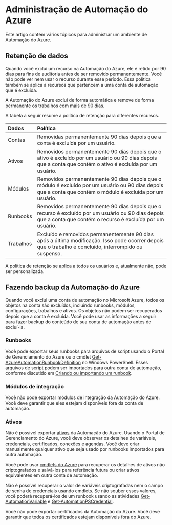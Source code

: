 <properties 
   pageTitle="Administração de Automação do Azure"
   description="Este artigo contém vários tópicos para administrar um ambiente de Automação do Azure. Atualmente, inclui a Retenção de Dados e Fazendo backup da Automação do Azure."
   services="automation"
   documentationCenter=""
   authors="bwren"
   manager="stevenka"
   editor="tysonn" />
<tags 
   ms.service="automation"
   ms.devlang="na"
   ms.topic="article"
   ms.tgt_pltfrm="na"
   ms.workload="infrastructure-services"
   ms.date="07/06/2015"
   ms.author="bwren" />

# Administração de Automação do Azure

Este artigo contém vários tópicos para administrar um ambiente de Automação do Azure.

## Retenção de dados

Quando você exclui um recurso na Automação do Azure, ele é retido por 90 dias para fins de auditoria antes de ser removido permanentemente. Você não pode ver nem usar o recurso durante esse período. Essa política também se aplica a recursos que pertencem a uma conta de automação que é excluída.

A Automação do Azure exclui de forma automática e remove de forma permanente os trabalhos com mais de 90 dias.

A tabela a seguir resume a política de retenção para diferentes recursos.

|Dados|Política|
|:---|:---|
|Contas|Removidas permanentemente 90 dias depois que a conta é excluída por um usuário.|
|Ativos|Removidos permanentemente 90 dias depois que o ativo é excluído por um usuário ou 90 dias depois que a conta que contém o ativo é excluída por um usuário.|
|Módulos|Removidos permanentemente 90 dias depois que o módulo é excluído por um usuário ou 90 dias depois que a conta que contém o módulo é excluída por um usuário.|
|Runbooks|Removidos permanentemente 90 dias depois que o recurso é excluído por um usuário ou 90 dias depois que a conta que contém o recurso é excluída por um usuário.|
|Trabalhos|Excluído e removidos permanentemente 90 dias após a última modificação. Isso pode ocorrer depois que o trabalho é concluído, interrompido ou suspenso.|

A política de retenção se aplica a todos os usuários e, atualmente não, pode ser personalizada.

## Fazendo backup da Automação do Azure

Quando você exclui uma conta de automação no Microsoft Azure, todos os objetos na conta são excluídos, incluindo runbooks, módulos, configurações, trabalhos e ativos. Os objetos não podem ser recuperados depois que a conta é excluída. Você pode usar as informações a seguir para fazer backup do conteúdo de sua conta de automação antes de excluí-la.

### Runbooks

Você pode exportar seus runbooks para arquivos de script usando o Portal de Gerenciamento do Azure ou o cmdlet [Get-AzureAutomationRunbookDefinition](https://msdn.microsoft.com/library/dn690269.aspx) no Windows PowerShell. Esses arquivos de script podem ser importados para outra conta de automação, conforme discutido em [Criando ou importando um runbook](https://msdn.microsoft.com/library/dn643637.aspx).


### Módulos de integração

Você não pode exportar módulos de integração da Automação do Azure. Você deve garantir que eles estejam disponíveis fora da conta de automação.

### Ativos

Não é possível exportar [ativos](https://msdn.microsoft.com/library/dn939988.aspx) da Automação do Azure. Usando o Portal de Gerenciamento do Azure, você deve observar os detalhes de variáveis, credenciais, certificados, conexões e agendas. Você deve criar manualmente qualquer ativo que seja usado por runbooks importados para outra automação.

Você pode usar [cmdlets do Azure](https://msdn.microsoft.com/library/dn690262.aspx) para recuperar os detalhes de ativos não criptografados e salvá-los para referência futura ou criar ativos equivalentes em outra conta de automação.

Não é possível recuperar o valor de variáveis criptografadas nem o campo de senha de credenciais usando cmdlets. Se não souber esses valores, você poderá recuperá-los de um runbook usando as atividades [Get-AutomationVariable](https://msdn.microsoft.com/library/dn940012.aspx) e [Get-AutomationPSCredential](https://msdn.microsoft.com/library/dn940015.aspx).

Você não pode exportar certificados da Automação do Azure. Você deve garantir que todos os certificados estejam disponíveis fora do Azure.

<!---HONumber=August15_HO6-->